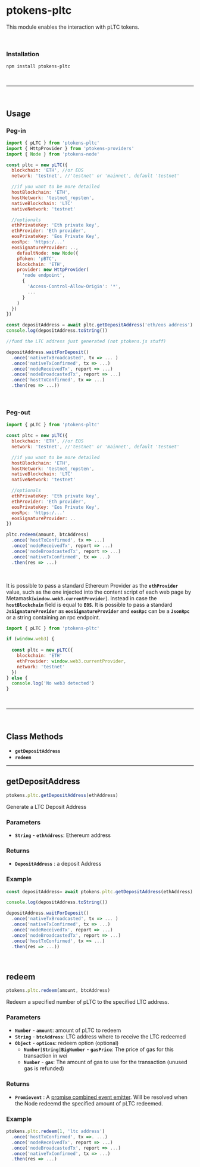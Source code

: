 # ptokens-pltc

This module enables the interaction with pLTC tokens.

&nbsp;

### Installation

```
npm install ptokens-pltc
```

&nbsp;

***

&nbsp;

## Usage


### Peg-in


```js
import { pLTC } from 'ptokens-pltc'
import { HttpProvider } from 'ptokens-providers' 
import { Node } from 'ptokens-node'

const pltc = new pLTC({
  blockchain: 'ETH', //or EOS
  network: 'testnet', //'testnet' or 'mainnet', default 'testnet'

  //if you want to be more detailed
  hostBlockchain: 'ETH',
  hostNetwork: 'testnet_ropsten',
  nativeBlockchain: 'LTC'
  nativeNetwork: 'testnet'

  //optionals
  ethPrivateKey: 'Eth private key',
  ethProvider: 'Eth provider',
  eosPrivateKey: 'Eos Private Key',
  eosRpc: 'https:/...'
  eosSignatureProvider: ..,
    defaultNode: new Node({
    pToken: 'pBTC',
    blockchain: 'ETH',
    provider: new HttpProvider(
      'node endpoint',
      {
        'Access-Control-Allow-Origin': '*',
        ...
      }
    )
  })
})

const depositAddress = await pltc.getDepositAddress('eth/eos address')
console.log(depositAddress.toString())

//fund the LTC address just generated (not ptokens.js stuff)

depositAddress.waitForDeposit()
  .once('nativeTxBroadcasted', tx => ... )
  .once('nativeTxConfirmed', tx => ...)
  .once('nodeReceivedTx', report => ...)
  .once('nodeBroadcastedTx', report => ...)
  .once('hostTxConfirmed', tx => ...)
  .then(res => ...))

```

&nbsp;

### Peg-out


```js
import { pLTC } from 'ptokens-pltc'

const pltc = new pLTC({
  blockchain: 'ETH', //or EOS
  network: 'testnet', //'testnet' or 'mainnet', default 'testnet'

  //if you want to be more detailed
  hostBlockchain: 'ETH',
  hostNetwork: 'testnet_ropsten',
  nativeBlockchain: 'LTC'
  nativeNetwork: 'testnet'

  //optionals
  ethPrivateKey: 'Eth private key',
  ethProvider: 'Eth provider',
  eosPrivateKey: 'Eos Private Key',
  eosRpc: 'https:/...'
  eosSignatureProvider: ..
})

pltc.redeem(amount, btcAddress)
  .once('hostTxConfirmed', tx => ...)
  .once('nodeReceivedTx', report => ...)
  .once('nodeBroadcastedTx', report => ...)
  .once('nativeTxConfirmed', tx => ...)
  .then(res => ...)
```

&nbsp;

It is possible to pass a standard Ethereum Provider as the __`ethProvider`__ value, such as the one injected 
into the content script of each web page by Metamask(__`window.web3.currentProvider`__).
Instead in case the __`hostBlockchain`__ field is equal to __`EOS`__.
It is possible to pass a standard __`JsSignatureProvider`__ as __`eosSignatureProvider`__ and
__`eosRpc`__  can be a __`JsonRpc`__ or a string containing an rpc endpoint.

```js
import { pLTC } from 'ptokens-pltc'

if (window.web3) {
  
  const pltc = new pLTC({
    blockchain: 'ETH'
    ethProvider: window.web3.currentProvider,
    network: 'testnet'
  })
} else {
  console.log('No web3 detected')
}
```
&nbsp;

***

&nbsp;

## Class Methods

* __`getDepositAddress`__
* __`redeem`__

***

## getDepositAddress

```js
ptokens.pltc.getDepositAddress(ethAddress)
```
Generate a LTC Deposit Address

### Parameters
- __`String`__ - __`ethAddress`__: Ethereum address


### Returns

- __`DepositAddress`__ : a deposit Address

### Example
```js
const depositAddress= await ptokens.pltc.getDepositAddress(ethAddress)

console.log(depositAddress.toString())

depositAddress.waitForDeposit()
  .once('nativeTxBroadcasted', tx => ... )
  .once('nativeTxConfirmed', tx => ...)
  .once('nodeReceivedTx', report => ...)
  .once('nodeBroadcastedTx', report => ...)
  .once('hostTxConfirmed', tx => ...)
  .then(res => ...))
```

&nbsp;

## redeem

```js
ptokens.pltc.redeem(amount, btcAddress)
```

Redeem a specified number of pLTC to the specified LTC address.

### Parameters

- __`Number`__ - __`amount`__: amount of pLTC to redeem
- __`String`__ - __`btcAddress`__: LTC address where to receive the LTC redeemed
- __`Object`__ - __`options`__: redeem option (optional)
    - __`Number|String|BigNumber`__ - __`gasPrice`__: The price of gas for this transaction in wei
    - __`Number`__ - __`gas`__:  The amount of gas to use for the transaction (unused gas is refunded)

### Returns

- __`Promievent`__ : A [promise combined event emitter](https://web3js.readthedocs.io/en/v1.2.0/callbacks-promises-events.html#promievent). Will be resolved when the Node redeemd the specified amount of pLTC redeemed.

### Example
```js
ptokens.pltc.redeem(1, 'ltc address')
  .once('hostTxConfirmed', tx =>. ...)
  .once('nodeReceivedTx', report => ...)
  .once('nodeBroadcastedTx', report => ...)
  .once('nativeTxConfirmed', tx => ...)
  .then(res => ...)
```
